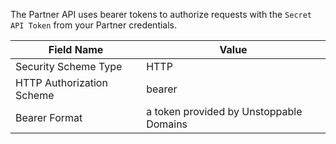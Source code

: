 The Partner API uses bearer tokens to authorize requests with the `Secret API Token` from your Partner credentials.

| Field Name | Value |
| - | - |
| Security Scheme Type | HTTP |
| HTTP Authorization Scheme | bearer |
| Bearer Format | a token provided by Unstoppable Domains |
